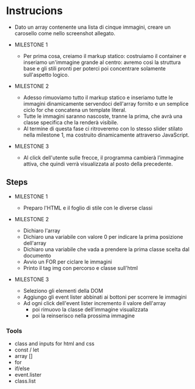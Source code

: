 # Instrucions
- Dato un array contenente una lista di cinque immagini, creare un carosello come nello screenshot allegato.

- MILESTONE 1
    - Per prima cosa, creiamo il markup statico: costruiamo il container e inseriamo un'immagine grande al centro: avremo così la struttura base e gli stili pronti per poterci poi concentrare solamente sull'aspetto logico.
- MILESTONE 2
    - Adesso rimuoviamo tutto il markup statico e inseriamo tutte le immagini dinamicamente servendoci dell'array fornito e un semplice ciclo for che concatena un template literal.
    - Tutte le immagini saranno nascoste, tranne la prima, che avrà una classe specifica che la renderà visibile.
    - Al termine di questa fase ci ritroveremo con lo stesso slider stilato nella milestone 1, ma costruito dinamicamente attraverso JavaScript.
- MILESTONE 3
    - Al click dell'utente sulle frecce, il programma cambierà l’immagine attiva, che quindi verrà visualizzata al posto della precedente.

## Steps
- MILESTONE 1
    - Preparo l'HTML e il foglio di stile con le diverse classi

- MILESTONE 2
    - Dichiaro l'array
    - Dichiaro una variabile con valore 0 per indicare la prima posizione dell'array
    - Dichiaro una variabile che vada a prendere la prima classe scelta dal documento
    - Avvio un FOR per ciclare le immagini
    - Printo il tag img con percorso e classe sull'html
    
- MILESTONE 3
    - Seleziono gli elementi della DOM
    - Aggiungo gli event lister abbinati ai bottoni per scorrere le immagini
    - Ad ogni click dell'event lister incremento il valore dell'array
        - poi rimuovo la classe dell'immagine visualizzata 
        - poi la reinserisco nella prossima immagine

### Tools
- class and inputs for html and css
- const / let
- array []
- for
- if/else
- event.lister
- class.list
